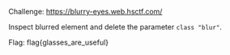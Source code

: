 Challenge: https://blurry-eyes.web.hsctf.com/

Inspect blurred element and delete the parameter `class "blur"`.

Flag: flag{glasses_are_useful}
